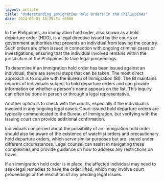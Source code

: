```yaml
---
layout: article
title: "Understanding Immigration Hold Orders in the Philippines"
date: 2024-09-01 18:25:54 +0800
---
```


<p>In the Philippines, an immigration hold order, also known as a hold departure order (HDO), is a legal directive issued by the courts or government authorities that prevents an individual from leaving the country. Such orders are often issued in connection with ongoing criminal cases or investigations, ensuring that the individual involved remains within the jurisdiction of the Philippines to face legal proceedings.</p><p>To determine if an immigration hold order has been issued against an individual, there are several steps that can be taken. The most direct approach is to inquire with the Bureau of Immigration (BI). The BI maintains records of individuals subject to hold departure orders and can provide information on whether a person's name appears on the list. This inquiry can often be done in person or through a legal representative.</p><p>Another option is to check with the courts, especially if the individual is involved in any ongoing legal cases. Court-issued hold departure orders are typically communicated to the Bureau of Immigration, but verifying with the issuing court can provide additional confirmation.</p><p>Individuals concerned about the possibility of an immigration hold order should also be aware of the existence of watchlist orders and precautionary hold departure orders, which serve similar purposes but are issued under different circumstances. Legal counsel can assist in navigating these complexities and provide guidance on how to address any restrictions on travel.</p><p>If an immigration hold order is in place, the affected individual may need to seek legal remedies to have the order lifted, which may involve court proceedings or the resolution of any pending legal issues.</p>